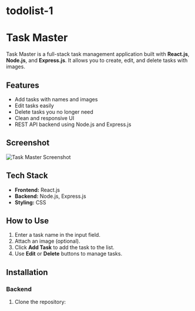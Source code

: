 # todolist-1
# Task Master

Task Master is a full-stack task management application built with **React.js**, **Node.js**, and **Express.js**. It allows you to create, edit, and delete tasks with images.

## Features
- Add tasks with names and images
- Edit tasks easily
- Delete tasks you no longer need
- Clean and responsive UI
- REST API backend using Node.js and Express.js

## Screenshot
![Task Master Screenshot](./Screenshot-2025-07-28.png)

## Tech Stack
- **Frontend:** React.js
- **Backend:** Node.js, Express.js
- **Styling:** CSS

## How to Use
1. Enter a task name in the input field.
2. Attach an image (optional).
3. Click **Add Task** to add the task to the list.
4. Use **Edit** or **Delete** buttons to manage tasks.

## Installation

### Backend
1. Clone the repository:
   ```bash
  
